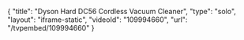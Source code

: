 {
    "title": "Dyson Hard DC56 Cordless Vacuum Cleaner",
    "type": "solo",
    "layout": "iframe-static",
    "videoId": "109994660",
    "url": "\/tvpembed\/109994660"
}